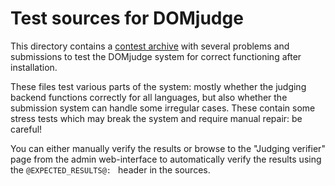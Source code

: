 # Test sources for DOMjudge

This directory contains a
[contest archive](https://ccs-specs.icpc.io/master/contest_archive_format)
with several problems and submissions to test the DOMjudge system
for correct functioning after installation.

These files test various parts of the system: mostly whether the
judging backend functions correctly for all languages, but also
whether the submission system can handle some irregular cases. These
contain some stress tests which may break the system and require
manual repair: be careful!

You can either manually verify the results or browse to the "Judging
verifier" page from the admin web-interface to automatically verify
the results using the `@EXPECTED_RESULTS@: ` header in the sources.
